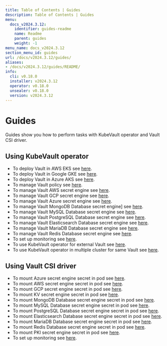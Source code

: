 ```yaml
---
title: Table of Contents | Guides
description: Table of Contents | Guides
menu:
  docs_v2024.3.12:
    identifier: guides-readme
    name: Readme
    parent: guides
    weight: -1
menu_name: docs_v2024.3.12
section_menu_id: guides
url: /docs/v2024.3.12/guides/
aliases:
- /docs/v2024.3.12/guides/README/
info:
  cli: v0.18.0
  installer: v2024.3.12
  operator: v0.18.0
  unsealer: v0.18.0
  version: v2024.3.12
---
```


# Guides

Guides show you how to perform tasks with KubeVault operator and Vault CSI driver.

## Using KubeVault operator

- To deploy Vault in AWS EKS see [here](/docs/v2024.3.12/guides/platforms/eks).
- To deploy Vault in Google GKE see [here](/docs/v2024.3.12/guides/platforms/gke).
- To deploy Vault in Azure AKS see [here](/docs/v2024.3.12/guides/platforms/aks).
- To manage Vault policy see [here](/docs/v2024.3.12/guides/policy-management/overview).
- To manage Vault AWS secret engine see [here](/docs/v2024.3.12/guides/secret-engines/aws/overview).
- To manage Vault GCP secret engine see [here](/docs/v2024.3.12/guides/secret-engines/gcp/overview).
- To manage Vault Azure secret engine see [here](/docs/v2024.3.12/guides/secret-engines/azure/overview).
- To manage Vault MongoDB Database secret engine] see [here](/docs/v2024.3.12/guides/secret-engines/mongodb/overview).
- To manage Vault MySQL Database secret engine see [here](/docs/v2024.3.12/guides/secret-engines/mysql/overview).
- To manage Vault PostgreSQL Database secret engine see [here](/docs/v2024.3.12/guides/secret-engines/postgres/overview).
- To manage Vault Elasticsearch Database secret engine see [here](/docs/v2024.3.12/guides/secret-engines/elasticsearch/overview).
- To manage Vault MariaDB Database secret engine see [here](/docs/v2024.3.12/guides/secret-engines/mariadb/overview).
- To manage Vault Redis Database secret engine see [here](/docs/v2024.3.12/guides/secret-engines/redis/overview).
- To set up monitoring see [here](/docs/v2024.3.12/guides/monitoring/overview).
- To use KubeVault operator for external Vault see [here](/docs/v2024.3.12/guides/platforms/external-vault).
- To use KubeVault operator in multiple cluster for same Vault see [here](/docs/v2024.3.12/guides/platforms/multi-cluster-vault).

## Using Vault CSI driver

- To mount Azure secret engine secret in pod see [here](/docs/v2024.3.12/guides/secret-engines/azure/csi-driver).
- To mount AWS secret engine secret in pod see [here](/docs/v2024.3.12/guides/secret-engines/aws/csi-driver).
- To mount GCP secret engine secret in pod see [here](/docs/v2024.3.12/guides/secret-engines/gcp/csi-driver).
- To mount KV secret engine secret in pod see [here](/docs/v2024.3.12/guides/secret-engines/kv/csi-driver).
- To mount MongoDB Database secret engine secret in pod see [here](/docs/v2024.3.12/guides/secret-engines/mongodb/csi-driver).
- To mount MySQL Database secret engine secret in pod see [here](/docs/v2024.3.12/guides/secret-engines/mysql/csi-driver).
- To mount PostgreSQL Database secret engine secret in pod see [here](/docs/v2024.3.12/guides/secret-engines/postgres/csi-driver).
- To mount Elasticsearch Database secret engine secret in pod see [here](/docs/v2024.3.12/guides/secret-engines/elasticsearch/csi-driver).
- To mount MariaDB Database secret engine secret in pod see [here](/docs/v2024.3.12/guides/secret-engines/mariadb/csi-driver).
- To mount Redis Database secret engine secret in pod see [here](/docs/v2024.3.12/guides/secret-engines/redis/csi-driver).
- To mount PKI secret engine secret in pod see [here](/docs/v2024.3.12/guides/secret-engines/pki/csi-driver).
- To set up monitoring see [here](/docs/v2024.3.12/guides/monitoring/overview).
